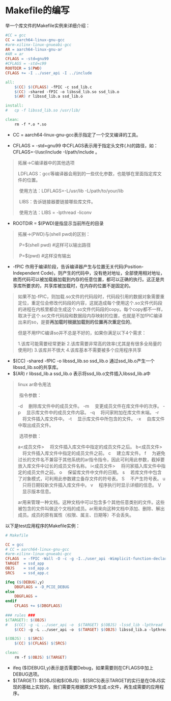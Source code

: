 # Makefile的编写

举一个库文件的Makefile实例来详细介绍：

```makefile
#CC = gcc
CC = aarch64-linux-gnu-gcc 
#arm-xilinx-linux-gnueabi-gcc
AR = aarch64-linux-gnu-ar 
#AR = ar
CFLAGS = -std=gnu99 
#CFLAGS = -std=c99 
ROOTDIR = $(PWD)
CFLAGS += -I ../user_api -I ../include

all: 
	$(CC) $(CFLAGS) -fPIC -c ssd_lib.c
	$(CC) -shared -fPIC -o libssd_lib.so ssd_lib.o
	$(AR) r libssd_lib.a ssd_lib.o 

install:
#	cp -f libssd_lib.so /usr/lib/

clean:
	rm -f *.o *.so

```

- CC = aarch64-linux-gnu-gcc表示指定了一个交叉编译的工具。

- CFLAGS = -std=gnu99 中CFLAGS表示用于指定头文件(.h)的路径，如：CFLAGS=-I/usr/include -I/path/include 。

> 拓展->C编译器中的其他选项
>
> ​	LDFLAGS：gcc等编译器会用到的一些优化参数，也能够在里面指定库文件的位置。
>
> ​	使用方法：LDFLAGS=-L/usr/lib -L/path/to/your/lib
>
> ​	LIBS：告诉链接器要链接哪些库文件。
>
> ​	使用方法：LIBS = -lpthread -liconv

- ROOTDIR = $(PWD)是指显示当前所在的目录

> 拓展->(PWD)与(shell pwd)的区别：
>
> ​	P=$(shell pwd)	#这样可以输出路径
>
> ​	P=$(pwd)	#这样没有输出

- -fPIC 作用于编译阶段，告诉编译器产生与位置无关代码(Position-Independent Code)，则产生的代码中，没有绝对地址，全部使用相对地址，故而代码可以被加载器加载到内存的任意位置，都可以正确的执行。这正是共享库所要求的，共享库被加载时，在内存的位置不是固定的。

> 如果不加-fPIC，则加载.so文件的代码段时，代码段引用的数据对象需要重定位，重定位会修改代码段的内容，这就造成每个使用这个.so文件代码段的进程在内核里都会生成这个.so文件代码段的copy。每个copy都不一样，取决于这个.so文件代码段和数据段内存映射的位置，也就是不加fPIC编译出来的so，是要**再加载时根据加载到的位置再次重定位的**。
>
> 但是不用fPIC编译so并不总是不好的，如果你满足以下4个需求：
>
> 1.该库可能需要经常更新
> 		2.该库需要非常高的效率(尤其是有很多全局量的使用时)
> 		3.该库并不很大
> 		4.该库基本不需要被多个应用程序共享

- $(CC) -shared -fPIC -o libssd_lib.so ssd_lib.o	通过ssd_lib.o产生一个libssd_lib.so的共享库。
- $(AR) r libssd_lib.a ssd_lib.o 表示将ssd_lib.o文件插入libssd_lib.a中

> linux ar命令用法
>
> ​	指令参数：
>
> -d 　删除库文件中的成员文件。
> 		-m 　变更成员文件在库文件中的次序。
> 		-p 　显示库文件中的成员文件内容。
> 		-q 　将问家附加在库文件末端。
> 		-r 　将文件插入库文件中。
> 		-t 　显示库文件中所包含的文件。
> 		-x 　自库文件中取出成员文件。
>
> ​	选项参数：
>
> a<成员文件> 　将文件插入库文件中指定的成员文件之后。
> 		b<成员文件> 　将文件插入库文件中指定的成员文件之前。
> 		c 　建立库文件。
> 		f 　为避免过长的文件名不兼容于其他系统的ar指令指令，因此可利用此参数，截掉要放入库文件中过长的成员文件名称。
> 		i<成员文件> 　将问家插入库文件中指定的成员文件之前。
> 		o 　保留库文件中文件的日期。
> 		s 　若库文件中包含了对象模式，可利用此参数建立备存文件的符号表。
> 		S 　不产生符号表。
> 		u 　只将日期较新文件插入库文件中。
> 		v 　程序执行时显示详细的信息。
> 		V 　显示版本信息。
>
> ar用来管理一种文档。这种文档中可以包含多个其他任意类别的文件。这些被包含的文件叫做这个文档的成员。ar用来向这种文档中添加、删除、解出成员。成员的原有属性（权限、属主、日期等）不会丢失。	

以下是test应用程序的Makefile实例：

```makefile
# Makefile

CC = gcc
# CC = aarch64-linux-gnu-gcc
#arm-xilinx-linux-gnueabi-gcc
CFLAGS  = -fPIC -Wall -O -c -g -I../user_api -Wimplicit-function-declaration
TARGET  = ssd_app
OBJS    = ssd_app.o
SRCS    = ssd_app.c

ifeq ($(DEBUG),y)
    DBGFLAGS = -D_PCIE_DEBUG
else
    DBGFLAGS =
endif
    CFLAGS += $(DBGFLAGS)
    
### rules ###
$(TARGET): $(OBJS)
#	$(CC) -g -L ../user_api -o  $(TARGET) $(OBJS) -lssd_lib -lpthread
	$(CC) -g -L ../user_api -o  $(TARGET) $(OBJS) libssd_lib.a -lpthread

$(OBJS) : $(SRCS)
	$(CC) $(CFLAGS) $(SRCS)

clean:
	rm -f $(OBJS) $(TARGET) 

```

- ifeq ($(DEBUG),y)表示是否需要Debug，如果需要则在CFLAGS中加上DEBUG选项。
- \$(TARGET): \$(OBJS)和\$(OBJS) : \$(SRCS)表示TARGET的实行是在OBJS实现的基础上实现的，我们需要先根据原文件生成.o文件，再生成需要的应用程序。